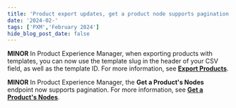 ```yaml
---
title: 'Product export updates, get a product node supports pagination'
date: '2024-02-'
tags: ['PXM','February 2024']
hide_blog_post_date: false
---
```

**MINOR** In Product Experience Manager, when exporting products with templates, you can now use the template slug in the header of your CSV field, as well as the template ID. For more information, see **[Export Products](https://elasticpath.dev/docs/pxm/products/exporting-products/export-products)**.

**MINOR** In Product Experience Manager, the **Get a Product's Nodes** endpoint now supports pagination. For more information, see **[Get a Product's Nodes](https://elasticpath.dev/docs/pxm/products/product-asset-relationships/get-a-products-nodes)**.
